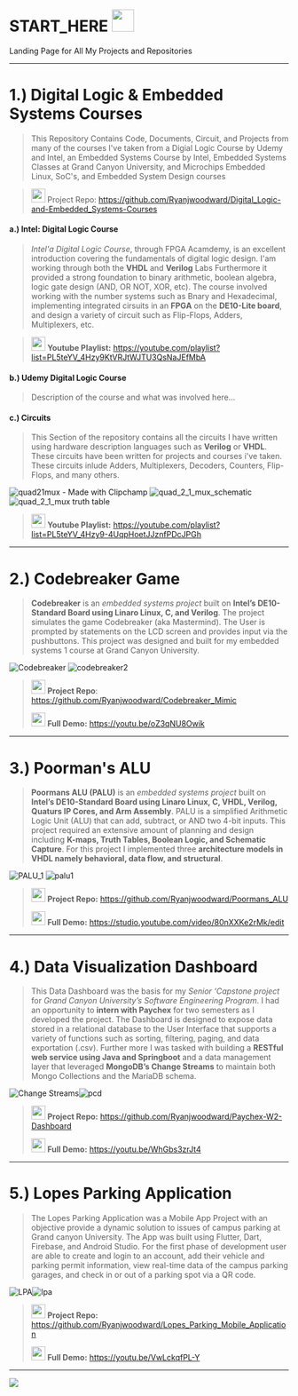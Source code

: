 # START_HERE  <img src="https://user-images.githubusercontent.com/48807137/235379328-d2988283-5979-4cf4-bd13-4bf7f20792ec.png" width="40"/>
Landing Page for All My Projects and Repositories
***

# 1.) Digital Logic & Embedded Systems Courses
> This Repository Contains Code, Documents, Circuit, and Projects from many of the courses I've taken from a Digial Logic Course by Udemy and Intel, an Embedded Systems Course by Intel, Embedded Systems Classes at Grand Canyon University, and Microchips Embedded Linux, SoC's, and Embedded System Design courses

><img src="https://user-images.githubusercontent.com/48807137/235379843-2d05a8b3-4278-42ac-8694-ff6b80f33aac.png" width="25"/> Project Repo: https://github.com/Ryanjwoodward/Digital_Logic-and-Embedded_Systems-Courses
  
####  a.) Intel: Digital Logic Course
    
> _Intel'a Digital Logic Course_, through FPGA Acamdemy, is an excellent introduction covering the fundamentals of digital logic design. I'am working through both the **VHDL** and **Verilog** Labs Furthermore it provided a strong foundation to binary arithmetic, boolean algebra, logic gate design (AND, OR NOT, XOR, etc). The course involved working with the number systems such as Bnary and Hexadecimal, implementing integrated cirsuits in an **FPGA** on the **DE10-Lite board**, and  design a variety of circuit such as Flip-Flops, Adders, Multiplexers, etc. 


><img src="https://user-images.githubusercontent.com/48807137/235379450-240b387a-f405-42e9-8062-93f3e08faf60.png" width="25"/> __Youtube Playlist:__ https://youtube.com/playlist?list=PL5teYV_4Hzy9KtVRJtWJTU3QsNaJEfMbA
      
#### b.) Udemy Digital Logic Course
> Description of the course and what was involved here...
 
####  c.) Circuits
> This Section of the repository contains all the circuits I have written using hardware description languages such as **Verilog** or **VHDL**. These circuits have been written for projects and courses i've taken. These circuits inlude Adders, Multiplexers, Decoders, Counters, Flip-Flops, and many others.

![quad21mux - Made with Clipchamp](https://user-images.githubusercontent.com/48807137/235309499-691d55d5-07e6-4c2b-8ade-73b4532d3e1a.gif)
![quad_2_1_mux_schematic](https://user-images.githubusercontent.com/48807137/235309261-455faef6-3a7b-4d90-aefd-7b4e8c0d60ad.jpg)
![quad_2_1_mux truth table](https://user-images.githubusercontent.com/48807137/235309355-ffb80096-2807-4ab4-8427-cff2e84cdcdc.jpg)

><img src="https://user-images.githubusercontent.com/48807137/235379450-240b387a-f405-42e9-8062-93f3e08faf60.png" width="25"/> __Youtube Playlist:__ https://youtube.com/playlist?list=PL5teYV_4Hzy9-4UqpHoetJJznfPDcJPGh
***   
# 2.) Codebreaker Game 
> __Codebreaker__ is an _embedded systems project_ built on __Intel’s DE10-Standard Board using Linaro Linux, C, and Verilog__. The project simulates the game Codebreaker (aka Mastermind). The User is prompted by statements on the LCD screen and provides input via the pushbuttons. This project was designed and built for my embedded systems 1 course at Grand Canyon University.

![Codebreaker](https://user-images.githubusercontent.com/48807137/234725641-3a583031-16dc-4010-8174-79c3402e56fb.gif) ![codebreaker2](https://user-images.githubusercontent.com/48807137/234727970-cbefc4ee-4eed-40e0-a196-eb9fe26335ec.jpg)
><img src="https://user-images.githubusercontent.com/48807137/235379843-2d05a8b3-4278-42ac-8694-ff6b80f33aac.png" width="25"/> __Project Repo__: https://github.com/Ryanjwoodward/Codebreaker_Mimic
>
><img src="https://user-images.githubusercontent.com/48807137/235379450-240b387a-f405-42e9-8062-93f3e08faf60.png" width="25"/> __Full Demo:__ https://youtu.be/oZ3qNU8Owik
***  
# 3.) Poorman's ALU
> __Poormans ALU (PALU)__ is an _embedded systems project_ built on __Intel’s DE10-Standard Board using Linaro Linux, C, VHDL, Verilog, Quaturs IP Cores, and Arm Assembly__. PALU is a simplified Arithmetic Logic Unit (ALU) that can add, subtract, or AND two 4-bit inputs. This project required an extensive amount of planning and design including __K-maps, Truth Tables, Boolean Logic, and Schematic Capture__. For this project I implemented three __architecture models in VHDL namely behavioral, data flow, and structural__. 

![PALU_1](https://user-images.githubusercontent.com/48807137/234735970-f65634fc-00d7-47b2-8769-9fd1d8f87e22.gif) ![palu1](https://user-images.githubusercontent.com/48807137/234737427-07ed79c9-66d7-4915-a960-0fa6a519415f.jpg)

><img src="https://user-images.githubusercontent.com/48807137/235379843-2d05a8b3-4278-42ac-8694-ff6b80f33aac.png" width="25"/> __Project Repo:__ https://github.com/Ryanjwoodward/Poormans_ALU
>
><img src="https://user-images.githubusercontent.com/48807137/235379450-240b387a-f405-42e9-8062-93f3e08faf60.png" width="25"/> __Full Demo:__ https://studio.youtube.com/video/80nXXKe2rMk/edit
***
# 4.) Data Visualization Dashboard
> This Data Dashboard was the basis for my _Senior ‘Capstone project_ for _Grand Canyon University’s Software Engineering Program_. I had an opportunity to __intern with Paychex__ for two semesters as I developed the project. The Dashboard is designed to expose data stored in a relational database to the User Interface that supports a variety of functions such as sorting, filtering, paging, and data exportation (.csv). Further more I was tasked with building a __RESTful web service using Java and Springboot__ and a data management layer that leveraged __MongoDB’s Change Streams__ to maintain both Mongo Collections and the MariaDB schema.

![Change Streams](https://user-images.githubusercontent.com/48807137/234738580-45713ea2-9acd-4a78-a3ff-db2ef052a463.gif)![pcd](https://user-images.githubusercontent.com/48807137/234739215-ecf23f94-4199-4b88-b120-489a5bc27294.jpg)


><img src="https://user-images.githubusercontent.com/48807137/235379843-2d05a8b3-4278-42ac-8694-ff6b80f33aac.png" width="25"/> __Project Repo:__ https://github.com/Ryanjwoodward/Paychex-W2-Dashboard
>
><img src="https://user-images.githubusercontent.com/48807137/235379450-240b387a-f405-42e9-8062-93f3e08faf60.png" width="25"/> __Full Demo:__ https://youtu.be/WhGbs3zrJt4

***
# 5.) Lopes Parking Application
> The Lopes Parking Application was a Mobile App Project with an objective provide a dynamic solution to issues of campus parking at Grand canyon University. The App was built using Flutter, Dart, Firebase, and Android Studio. For the first phase of development user are able to create and login to an account, add their vehicle and parking permit information, view real-time data of the campus parking garages, and check in or out of a parking spot via a QR code.

![LPA](https://user-images.githubusercontent.com/48807137/234740761-0565c554-f1ee-443b-994f-d42bd70a77db.gif)![lpa](https://user-images.githubusercontent.com/48807137/234741071-2077e702-9505-4fec-943f-c4908ff74465.jpg)
 
><img src="https://user-images.githubusercontent.com/48807137/235379843-2d05a8b3-4278-42ac-8694-ff6b80f33aac.png" width="25"/> __Project Repo:__ https://github.com/Ryanjwoodward/Lopes_Parking_Mobile_Application
>
><img src="https://user-images.githubusercontent.com/48807137/235379450-240b387a-f405-42e9-8062-93f3e08faf60.png" width="25"/> __Full Demo:__ https://youtu.be/VwLckqfPL-Y














***
<img src="https://user-images.githubusercontent.com/48807137/235380135-04ea198e-11fe-48c2-95de-b43fab024d9a.png"/>

